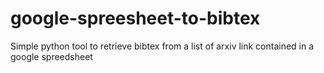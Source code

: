 # google-spreesheet-to-bibtex
Simple python tool to retrieve bibtex from a list of arxiv link contained in a google spreedsheet
